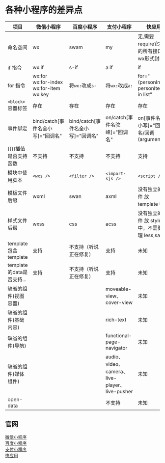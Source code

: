 # 各种小程序的差异点

| 项目                 | 微信小程序                                               | 百度小程序                        | 支付小程序                    | 快应用                                         |
| -------------------- | -------------------------------------------------------- | --------------------------------- | ----------------------------- | ---------------------------------------------- |
| 命名空间             | wx                                                       | swam                              | my                            | 无,需要require它提供的所有接口按wx形式封装                                             |
| if 指令              | wx:if                                                    | s-if                              | a:if                          | if                                             |
| for 指令             | wx:for<br /> wx:for-index<br /> wx:for-item<br /> wx:key | 将`wx:`改成`s-`                   | 将`wx:`改成`a:`               | for="(personIndex, personItem) in list"        |
| `<block>`容器标签    | 存在                                                     | 存在                              | 存在                          | 存在                                           |
| 事件绑定             | bind/catch[事件名全小写]="回调名"                        | bind/catch[事件名全小写]="回调名" | on/catch[事件名驼峰]="回调名" | on[事件名全小写]="回调名/回调(arguments)"      |
| {{}}插值是否支持函数 | 不支持                                                   | 不支持                            | 不支持                        | 支持                                           |
| 模块中使用脚本       | `<wxs />`                                                | `<filter />`                      | `<import-sjs />`              | `<script />`                                   |
| 模板文件后缀         | wxml                                                     | swan                              | axml                          | 没有独立的文件 放 template 中                  |
| 样式文件后缀         | wxss                                                     | css                               | acss                          | 没有独立的文件 放 style 中，不需要处理 less,sass |
| template包含template       | 支持                                               |不支持（听说正在修复）                     | 支持              | 未知
| template的data是否支持...       | 支持                                               |不支持（听说正在修复）                     | 支持              | 未知
| 缺省的组件(视图容器)      |                                               |                     |    moveable-view、cover-view           | 未知
| 缺省的组件(基础内容)      |                                               |                     |    rich-text           | 未知
| 缺省的组件(导航)     |                                                  |                     | functional-page-navigator           | 未知
 缺省的组件(媒体组件)      |                                               |                     |    audio、video、camera、live-player、live-pusher           | 未知
 open-data      |                                               |                     |    不支持           | 未知


## 官网
<a href="https://developers.weixin.qq.com/miniprogram/dev/index.html" target="_blank">微信小程序 </a> <br />
<a href="https://smartprogram.baidu.com/docs/develop/tutorial/codedir/">百度小程序 </a> <br />
<a href="https://docs.alipay.com/mini/developer/getting-started">支付小程序</a>  <br />
<a href="https://www.quickapp.cn/">快应用</a>  <br />
